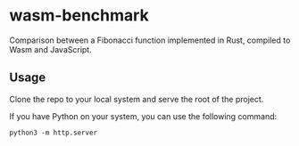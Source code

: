 # wasm-benchmark
Comparison between a Fibonacci function implemented in Rust, compiled to Wasm and JavaScript.

## Usage
Clone the repo to your local system and serve the root of the project.

If you have Python on your system, you can use the following command:
```
python3 -m http.server
```
